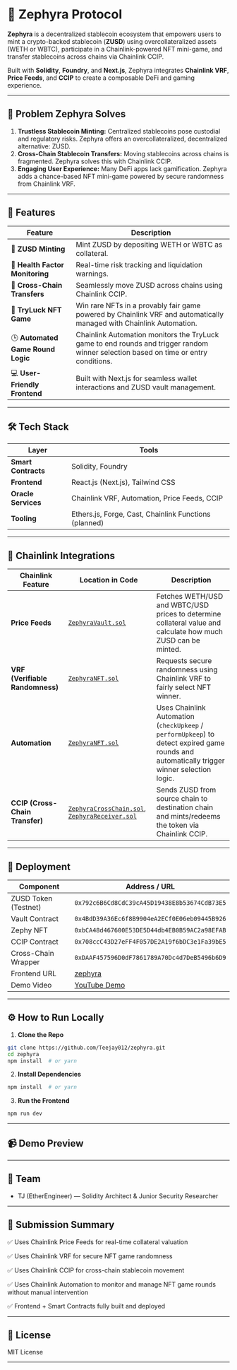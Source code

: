 # 💠 Zephyra Protocol

**Zephyra** is a decentralized stablecoin ecosystem that empowers users to mint a crypto-backed stablecoin (**ZUSD**) using overcollateralized assets (WETH or WBTC), participate in a Chainlink-powered NFT mini-game, and transfer stablecoins across chains via Chainlink CCIP.

Built with **Solidity**, **Foundry**, and **Next.js**, Zephyra integrates **Chainlink VRF**, **Price Feeds**, and **CCIP** to create a composable DeFi and gaming experience.

---

## 🧩 Problem Zephyra Solves

1. **Trustless Stablecoin Minting:** Centralized stablecoins pose custodial and regulatory risks. Zephyra offers an overcollateralized, decentralized alternative: ZUSD.
2. **Cross-Chain Stablecoin Transfers:** Moving stablecoins across chains is fragmented. Zephyra solves this with Chainlink CCIP.
3. **Engaging User Experience:** Many DeFi apps lack gamification. Zephyra adds a chance-based NFT mini-game powered by secure randomness from Chainlink VRF.

---

## 🚀 Features

| Feature | Description |
|--------|-------------|
| 🏦 **ZUSD Minting** | Mint ZUSD by depositing WETH or WBTC as collateral. |
| 🧮 **Health Factor Monitoring** | Real-time risk tracking and liquidation warnings. |
| 🔁 **Cross-Chain Transfers** | Seamlessly move ZUSD across chains using Chainlink CCIP. |
| 🎰 **TryLuck NFT Game** | Win rare NFTs in a provably fair game powered by Chainlink VRF and automatically managed with Chainlink Automation. |
| 🕒 **Automated Game Round Logic** | Chainlink Automation monitors the TryLuck game to end rounds and trigger random winner selection based on time or entry conditions. |
| 💻 **User-Friendly Frontend** | Built with Next.js for seamless wallet interactions and ZUSD vault management. |

---

## 🛠️ Tech Stack

| Layer | Tools |
|------|-------|
| **Smart Contracts** | Solidity, Foundry |
| **Frontend** | React.js (Next.js), Tailwind CSS |
| **Oracle Services** | Chainlink VRF, Automation, Price Feeds, CCIP |
| **Tooling** | Ethers.js, Forge, Cast, Chainlink Functions (planned) |

---


## 🔗 Chainlink Integrations

| Chainlink Feature | Location in Code | Description |
|-------------------|------------------|-------------|
| **Price Feeds** | [`ZephyraVault.sol`](https://github.com/Teejay012/zephyra/blob/main/smart-contract/src/ZephyraVault.sol#L504) | Fetches WETH/USD and WBTC/USD prices to determine collateral value and calculate how much ZUSD can be minted. |
| **VRF (Verifiable Randomness)** | [`ZephyraNFT.sol`](https://github.com/Teejay012/zephyra/blob/main/smart-contract/src/ZephyraNFT.sol#L289) | Requests secure randomness using Chainlink VRF to fairly select NFT winner. |
| **Automation** | [`ZephyraNFT.sol`](https://github.com/Teejay012/zephyra/blob/main/smart-contract/src/ZephyraNFT.sol#L245) | Uses Chainlink Automation (`checkUpkeep` / `performUpkeep`) to detect expired game rounds and automatically trigger winner selection logic. |
| **CCIP (Cross-Chain Transfer)** | [`ZephyraCrossChain.sol`](https://github.com/Teejay012/zephyra/blob/main/smart-contract/src/ZephyraCrossChain.sol), [`ZephyraReceiver.sol`](https://github.com/Teejay012/zephyra/blob/main/smart-contract/src/ZephyraReceiver.sol) | Sends ZUSD from source chain to destination chain and mints/redeems the token via Chainlink CCIP. |

---

## 🔗 Deployment

| Component | Address / URL |
|----------|----------------|
| ZUSD Token (Testnet) | `0x792c6B6Cd8CdC39cA45D19438E8b53674CdB73E5` |
| Vault Contract | `0x4BdD39A36Ec6f8B9904eA2ECf0E06eb09445B926` |
| Zephy NFT | `0xbCA48d467600E53DE5D44db4EB0B59AC2a98EFAB` |
| CCIP Contract | `0x708ccC43D27eFF4F057DE2A19f6bDC3e1Fa39bE5` |
| Cross-Chain Wrapper | `0xDAAF457596D0dF7861789A70Dc4d7DeB5496b6D9` |
| Frontend URL | [zephyra](https://zephyra-kappa.vercel.app/) |
| Demo Video | [YouTube Demo](https://youtu.be/your-demo-link) |

---

## ⚙️ How to Run Locally

1. **Clone the Repo**

```bash
git clone https://github.com/Teejay012/zephyra.git
cd zephyra
npm install  # or yarn
```

2. **Install Dependencies**

```bash
npm install  # or yarn
```

3. **Run the Frontend**

```bash
npm run dev
```


---

## 📹 Demo Preview







---


## 👥 Team
- TJ (EtherEngineer) — Solidity Architect & Junior Security Researcher


---


## 🏁 Submission Summary

✅ Uses Chainlink Price Feeds for real-time collateral valuation

✅ Uses Chainlink VRF for secure NFT game randomness

✅ Uses Chainlink CCIP for cross-chain stablecoin movement

✅ Uses Chainlink Automation to monitor and manage NFT game rounds without manual intervention

✅ Frontend + Smart Contracts fully built and deployed


---


## 📜 License
MIT License

---


